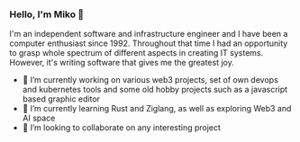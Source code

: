 ### Hello, I'm Miko 👋

I'm an independent software and infrastructure engineer and I have been a computer enthusiast since 1992.  Throughout that time I had an opportunity to grasp whole spectrum of different aspects in creating IT systems.  However, it's writing software that gives me the greatest joy.

- 🔭 I’m currently working on various web3 projects, set of own devops and kubernetes tools and some old hobby projects such as a javascript based graphic editor
- 🌱 I’m currently learning Rust and Ziglang, as well as exploring Web3 and AI space
- 👯 I’m looking to collaborate on any interesting project

<!--
**bitsnops/bitsnops** is a ✨ _special_ ✨ repository because its `README.md` (this file) appears on your GitHub profile.

Here are some ideas to get you started:

- 🔭 I’m currently working on ...
- 🌱 I’m currently learning ...
- 👯 I’m looking to collaborate on ...
- 🤔 I’m looking for help with ...
- 💬 Ask me about ...
- 📫 How to reach me: ...
- 😄 Pronouns: ...
- ⚡ Fun fact: ...
-->
